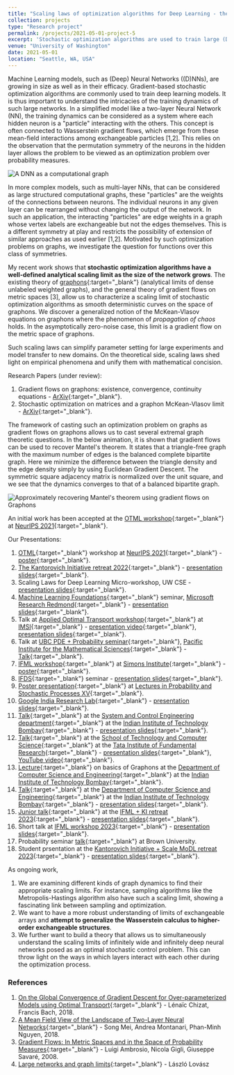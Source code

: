 ```yaml
---
title: "Scaling laws of optimization algorithms for Deep Learning - the Graphon perspective"
collection: projects
type: "Research project"
permalink: /projects/2021-05-01-project-5
excerpt: 'Stochastic optimization algorithms are used to train large (Deep) Neural Networks ((D)NNs). The non-linear training dynamics of two-layer NNs can be described as a mean-field interacting particle system where the "particles" are the neurons in the single hidden layer. Wasserstein gradient flows often arise from such mean-field interactions among exchangeable particles. This relies on the observation that the permutation symmetry of the neurons in the hidden layer allows the problem to be viewed as an optimization problem over probability measures. Going beyond, multi-layer NNs can be considered as large computational graphs and therefore can possess different groups of symmetries. This body of work aims to describe analytical scaling limits of stochastic optimization algorithms as the size of the network grows. We use and develop on the existing theory of exchangeable arrays, graphons (analytical limits of dense graphs), the general theory of gradient flows on metric spaces, and insights from propagation of chaos to characterize this scaling limit. We discover a generalized notion of the McKean-Vlasov equation on graphons where the phenomenon of _propagation of chaos_ holds. In the asymptotically zero-noise case, this limit is a gradient flow on the metric space of graphons.'
venue: "University of Washington"
date: 2021-05-01
location: "Seattle, WA, USA"
---
```


Machine Learning models, such as (Deep) Neural Networks ((D)NNs), are growing in size as well as in their efficacy. Gradient-based stochastic optimization algorithms are commonly used to train deep learning models. It is thus important to understand the intricacies of the training dynamics of such large networks. In a simplified model like a two-layer Neural Network (NN), the training dynamics can be considered as a system where each hidden neuron is a "particle" interacting with the others. This concept is often connected to Wasserstein gradient flows, which emerge from these mean-field interactions among exchangeable particles [1,2]. This relies on the observation that the permutation symmetry of the neurons in the hidden layer allows the problem to be viewed as an optimization problem over probability measures.

![A DNN as a computational graph](https://raghavsomani.github.io/projects/images/DNN.png)

In more complex models, such as multi-layer NNs, that can be considered as large structured computational graphs, these "particles" are the weights of the connections between neurons. The individual neurons in any given layer can be rearranged without changing the output of the network. In such an application, the interacting "particles" are edge weights in a graph whose vertex labels are exchangeable but not the edges themselves. This is a different symmetry at play and restricts the possibility of extension of similar approaches as used earlier [1,2]. Motivated by such optimization problems on graphs, we investigate the question for functions over this class of symmetries.

My recent work shows that **stochastic optimization algorithms have a well-defined analytical scaling limit as the size of the network grows**. The existing theory of [graphons](https://en.wikipedia.org/wiki/Graphon){:target="_blank"} (analytical limits of dense unlabeled weighted graphs), and the general theory of gradient flows on metric spaces [3], allow us to characterize a scaling limit of stochastic optimization algorithms as smooth deterministic curves on the space of graphons. We discover a generalized notion of the McKean-Vlasov equations on graphons where the phenomenon of _propagation of chaos_ holds. In the asymptotically zero-noise case, this limit is a gradient flow on the metric space of graphons.

Such scaling laws can simplify parameter setting for large experiments and model transfer to new domains. On the theoretical side, scaling laws shed light on empirical phenomena and unify them with mathematical concision.

Research Papers (under review):
1. Gradient flows on graphons: existence, convergence, continuity equations - [ArXiv](https://arxiv.org/abs/2111.09459){:target="_blank"}.
2. Stochastic optimization on matrices and a graphon McKean-Vlasov limit - [ArXiv](https://arxiv.org/abs/2210.00422){:target="_blank"}.

The framework of casting such an optimization problem on graphs as gradient flows on graphons allows us to cast several extremal graph theoretic questions. In the below animation, it is shown that gradient flows can be used to recover Mantel's theorem. It states that a triangle-free graph with the maximum number of edges is the balanced complete bipartite graph. Here we minimize the difference between the triangle density and the edge density simply by using Euclidean Gradient Descent. The symmetric square adjacency matrix is normalized over the unit square, and we see that the dynamics converges to that of a balanced bipartite graph.

![Approximately recovering Mantel's theorem using gradient flows on Graphons](https://raghavsomani.github.io/projects/files/mantel.gif)

An initial work has been accepted at the [OTML workshop](https://otml2021.github.io/){:target="_blank"} at [NeurIPS 2021](https://nips.cc/Conferences/2021){:target="_blank"}.

Our Presentations:
1. [OTML](https://otml2021.github.io/){:target="_blank"} workshop at [NeurIPS 2021](https://nips.cc/Conferences/2021){:target="_blank"} - [poster](https://raghavsomani.github.io/publications/files/OTML_poster_Gradient_Flows_on_Graphons.pdf){:target="_blank"}.
2. [The Kantorovich Initiative retreat 2022](https://kantorovich.org/event/ki-retreat-2022/){:target="_blank"} - [presentation slides](https://raghavsomani.github.io/projects/files/Gradient_flows_on_Graphons_presentation.pdf){:target="_blank"}.
3. Scaling Laws for Deep Learning Micro-workshop, UW CSE - [presentation slides](https://drive.google.com/file/d/1w934--CP-0zCwxiCcZATUdCr-vCGfJC4/view?usp=sharing){:target="_blank"}.
4. [Machine Learning Foundations](https://www.microsoft.com/en-us/research/group/mlog/){:target="_blank"} seminar, [Microsoft Research Redmond](https://www.microsoft.com/en-us/research/lab/microsoft-research-redmond/){:target="_blank"} - [presentation slides](https://drive.google.com/file/d/1W-_T-6YNfjVsbEerDy7-gnJP7ZvanMyi/view?usp=sharing){:target="_blank"}.
5. Talk at [Applied Optimal Transport workshop](https://www.imsi.institute/activities/applied-optimal-transport/){:target="_blank"} at [IMSI](https://www.imsi.institute/){:target="_blank"} - [presentation video](https://www.imsi.institute/videos/gradient-flows-on-graphons/){:target="_blank"}, [presentation slides](https://kantorovich.org/event/ki-retreat-2022/Somani-Tripathi.pdf){:target="_blank"}.
6. Talk at [UBC PDE + Probability seminar](https://secure.math.ubc.ca/Links/ProbSeminar/){:target="_blank"}, [Pacific Institute for the Mathematical Sciences](https://www.pims.math.ca/){:target="_blank"} - [Talk](https://www.pims.math.ca/scientific-event/220915-uppssp){:target="_blank"}.
7. [IFML workshop](https://simons.berkeley.edu/workshops/schedule/22652){:target="_blank"} at [Simons Institute](https://simons.berkeley.edu/){:target="_blank"} - [poster](https://raghavsomani.github.io/projects/files/Scaling_limit_of_optimization_algorithms_on_NNs_IFML.pdf){:target="_blank"}.
8. [IFDS](https://ifds.info/){:target="_blank"} seminar - [presentation slides](https://drive.google.com/file/d/1qKmv3Kv-nrzB7_lKQKBvTyGVRN6FyFZF/view?usp=share_link){:target="_blank"}.
9. [Poster presentation](https://sites.google.com/view/lpsxv/posters?authuser=0#h.4q83to7wlekt){:target="_blank"} at [Lectures in Probability and Stochastic Processes XV](https://sites.google.com/view/lpsxv/home?authuser=0){:target="_blank"}.
10. [Google India Research Lab](https://research.google/teams/india-research-lab/){:target="_blank"} - [presentation slides](https://drive.google.com/file/d/1k9QwbRYc1APCLqZmZDd1VrE3lmkwOEGI/view?usp=sharing){:target="_blank"}.
11. [Talk](https://sites.google.com/view/syscontalks/home?authuser=0){:target="_blank"} at the [System and Control Engineering department](https://www.sc.iitb.ac.in/){:target="_blank"} at the [Indian Institute of Technology Bombay](https://www.iitb.ac.in/){:target="_blank"} - [presentation slides](https://drive.google.com/file/d/1k9QwbRYc1APCLqZmZDd1VrE3lmkwOEGI/view?usp=sharing){:target="_blank"}.
12. [Talk](https://www.tcs.tifr.res.in/events/scaling-limits-stochastic-optimization-algorithms-over-large-graphs){:target="_blank"} at the [School of Technology and Computer Science](https://www.tcs.tifr.res.in/){:target="_blank"} at the [Tata Institute of Fundamental Research](https://www.tifr.res.in/){:target="_blank"} - [presentation slides](https://drive.google.com/file/d/1k9QwbRYc1APCLqZmZDd1VrE3lmkwOEGI/view?usp=sharing){:target="_blank"}, [YouTube video](https://www.youtube.com/watch?v=cCC2zOf2Jqc){:target="_blank"}.
13. [Lecture](https://www.cse.iitb.ac.in/research/talks.php?year=2023&id=1623){:target="_blank"} on basics of Graphons at the [Department of Computer Science and Engineering](https://www.cse.iitb.ac.in/){:target="_blank"} at the [Indian Institute of Technology Bombay](https://www.iitb.ac.in/){:target="_blank"}.
14. [Talk](https://www.cse.iitb.ac.in/research/talks.php?year=2023&id=1622){:target="_blank"} at the [Department of Computer Science and Engineering](https://www.cse.iitb.ac.in/){:target="_blank"} at the [Indian Institute of Technology Bombay](https://www.iitb.ac.in/){:target="_blank"} - [presentation slides](https://drive.google.com/file/d/1k9QwbRYc1APCLqZmZDd1VrE3lmkwOEGI/view?usp=sharing){:target="_blank"}.
15. [Junior talk](https://kantorovich.org/event/ki-retreat-2023/#scaling-limit-of-sgd-over-large-networks){:target="_blank"} at the [IFML + KI retreat 2023](https://kantorovich.org/event/ki-retreat-2023/){:target="_blank"} - [presentation slides](https://drive.google.com/file/d/1kB7iSm7ltO5Bj9xdmagBDUKEhbaBthbn/view?usp=share_link){:target="_blank"}.
16. Short talk at [IFML workshop 2023](https://ifml-uw.github.io/IFML-Workshop-2023/){:target="_blank"} - [presentation slides](https://drive.google.com/file/d/1pBHQb-ekKdaKE8S2i9REXbiBPokV-EbJ/view?usp=share_link){:target="_blank"}.
17. Probability seminar [talk](https://events.brown.edu/event/257532-probability-seminar-presents-soumik-pal-university){:target="_blank"} at Brown University.
18. Student prsentation at the [Kantorovich Initiative + Scale MoDL retreat 2023](https://kantorovich.org/event/ki-retreat-2023-2/){:target="_blank"} - [presentation slides](https://drive.google.com/file/d/1D9zwLJyihLIgvrK10dnUfUdkbfHI0pKE/view?usp=share_link){:target="_blank"}.

As ongoing work,

1. We are examining different kinds of graph dynamics to find their appropriate scaling limits. For instance, sampling algorithms like the Metropolis-Hastings algorithm also have such a scaling limit, showing a fascinating link between sampling and optimization.
2. We want to have a more robust understanding of limits of exchangeable arrays and **attempt to generalize the Wasserstein calculus to higher-order exchangeable structures**.
3. We further want to build a theory that allows us to simultaneously understand the scaling limits of infinitely wide and infinitely deep neural networks posed as an optimal stochastic control problem. This can throw light on the ways in which layers interact with each other during the optimization process.

### References

1. [On the Global Convergence of Gradient Descent for Over-parameterized Models using Optimal Transport](https://arxiv.org/abs/1805.09545){:target="_blank"} - Lénaïc Chizat, Francis Bach, 2018.
2. [A Mean Field View of the Landscape of Two-Layer Neural Networks](https://arxiv.org/abs/1804.06561){:target="_blank"} - Song Mei, Andrea Montanari, Phan-Minh Nguyen, 2018.
3. [Gradient Flows: In Metric Spaces and in the Space of Probability Measures](https://www.google.com/books/edition/_/rCDK9JA5BAEC?hl=en&sa=X&ved=2ahUKEwiq-NvV6-L5AhWlGDQIHSRYBFUQre8FegQIAxAX){:target="_blank"} - Luigi Ambrosio, Nicola Gigli, Giuseppe Savaré, 2008.
4. [Large networks and graph limits](https://www.google.com/books/edition/Large_Networks_and_Graph_Limits/FsFqHLid8sAC?hl=en){:target="_blank"} - László Lovász